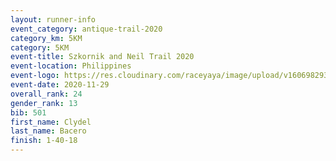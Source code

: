 ```yaml
--- 
layout: runner-info 
event_category: antique-trail-2020 
category_km: 5KM
category: 5KM 
event-title: Szkornik and Neil Trail 2020  
event-location: Philippines 
event-logo: https://res.cloudinary.com/raceyaya/image/upload/v1606982938/logo/antiruq-trails2020_ttinm3.png 
event-date: 2020-11-29 
overall_rank: 24
gender_rank: 13
bib: 501
first_name: Clydel
last_name: Bacero
finish: 1-40-18
--- 
```

